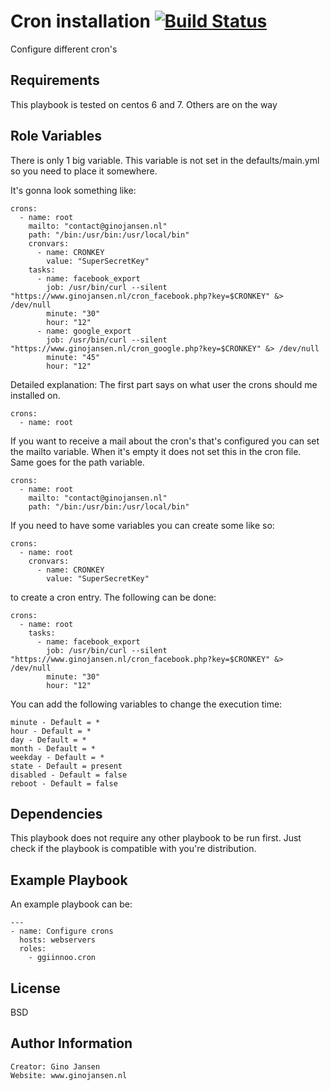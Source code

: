 Cron installation [![Build Status](https://travis-ci.com/ggiinnoo/ansible-role-cron.svg?token=FRf7smb1b771zgTe7o8a&branch=release/1.0.x)](https://travis-ci.com/ggiinnoo/ansible-role-cron)
=========

Configure different cron's

Requirements
------------

This playbook is tested on centos 6 and 7. Others are on the way

Role Variables
--------------

There is only 1 big variable. This variable is not set in the defaults/main.yml so you need to place it somewhere.

It's gonna look something like:

    crons:
      - name: root
        mailto: "contact@ginojansen.nl"
        path: "/bin:/usr/bin:/usr/local/bin"
        cronvars:
          - name: CRONKEY
            value: "SuperSecretKey"
        tasks:
          - name: facebook_export
            job: /usr/bin/curl --silent "https://www.ginojansen.nl/cron_facebook.php?key=$CRONKEY" &> /dev/null
            minute: "30"
            hour: "12"
          - name: google_export
            job: /usr/bin/curl --silent "https://www.ginojansen.nl/cron_google.php?key=$CRONKEY" &> /dev/null
            minute: "45"
            hour: "12"

Detailed explanation:
The first part says on what user the crons should me installed on.

    crons:
      - name: root


If you want to receive a mail about the cron's that's configured you can set the mailto variable. When it's empty it does not set this in the cron file.
Same goes for the path variable.
 
    crons:
      - name: root
        mailto: "contact@ginojansen.nl"
        path: "/bin:/usr/bin:/usr/local/bin"


If you need to have some variables you can create some like so:

    crons:
      - name: root
        cronvars:
          - name: CRONKEY
            value: "SuperSecretKey"


to create a cron entry. The following can be done:

    crons:
      - name: root
        tasks:
          - name: facebook_export
            job: /usr/bin/curl --silent "https://www.ginojansen.nl/cron_facebook.php?key=$CRONKEY" &> /dev/null
            minute: "30"
            hour: "12"

You can add the following variables to change the execution time:

    minute - Default = *
    hour - Default = *
    day - Default = *
    month - Default = *
    weekday - Default = *
    state - Default = present
    disabled - Default = false
    reboot - Default = false

Dependencies
------------

This playbook does not require any other playbook to be run first. Just check if the playbook is compatible with you're distribution.

Example Playbook
----------------

An example playbook can be:

    ---
    - name: Configure crons
      hosts: webservers
      roles:
        - ggiinnoo.cron

License
-------

BSD

Author Information
------------------

    Creator: Gino Jansen
    Website: www.ginojansen.nl